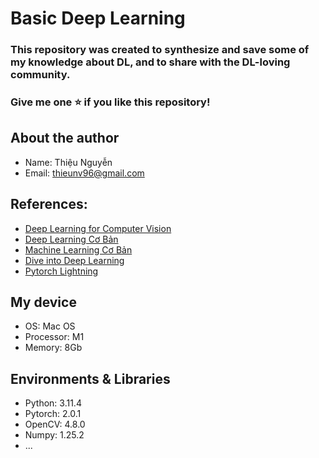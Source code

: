 # Basic Deep Learning
### This repository was created to synthesize and save some of my knowledge about DL, and to share with the DL-loving community.
### Give me one ⭐ if you like this repository!

## About the author
- Name: Thiệu Nguyễn
- Email: thieunv96@gmail.com

## References:
- [Deep Learning for Computer Vision](https://pyimagesearch.com/)
- [Deep Learning Cơ Bản](https://nttuan8.com/)
- [Machine Learning Cơ Bản](https://machinelearningcoban.com)
- [Dive into Deep Learning](https://d2l.ai/)
- [Pytorch Lightning](https://lightning.ai/)

## My device
- OS: Mac OS
- Processor: M1
- Memory: 8Gb

## Environments & Libraries
- Python: 3.11.4
- Pytorch: 2.0.1
- OpenCV: 4.8.0
- Numpy: 1.25.2
- ...